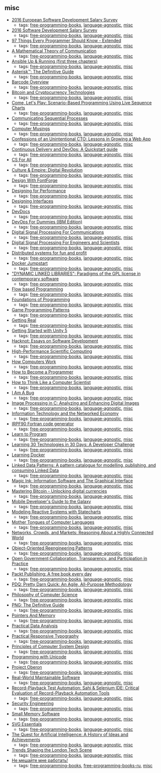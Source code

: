 misc
---
* [2016 European Software Development Salary Survey](http://www.oreilly.com/programming/free/2016-european-software-development-salary-survey.csp)
    * tags: [free-programming-books](../tags/free-programming-books.md), [language-agnostic](../tags/language-agnostic.md), [misc](../tags/misc.md)
* [2016 Software Development Salary Survey](http://www.oreilly.com/programming/free/2016-software-development-salary-survey-report.csp)
    * tags: [free-programming-books](../tags/free-programming-books.md), [language-agnostic](../tags/language-agnostic.md), [misc](../tags/misc.md)
* [97 Things Every Programmer Should Know - Extended](https://leanpub.com/97-Things-Every-Programmer-Should-Know-Extended)
    * tags: [free-programming-books](../tags/free-programming-books.md), [language-agnostic](../tags/language-agnostic.md), [misc](../tags/misc.md)
* [A Mathematical Theory of Communication](https://archive.org/details/bstj27-4-623)
    * tags: [free-programming-books](../tags/free-programming-books.md), [language-agnostic](../tags/language-agnostic.md), [misc](../tags/misc.md)
* [Ansible Up & Running (first three chapters)](https://www.ansible.com/blog/free-ansible-book)
    * tags: [free-programming-books](../tags/free-programming-books.md), [language-agnostic](../tags/language-agnostic.md), [misc](../tags/misc.md)
* [Asterisk™: The Definitive Guide](http://solmu.org/pub/help/Asterisk/3nd_Edition_for_Asterisk_1.8)
    * tags: [free-programming-books](../tags/free-programming-books.md), [language-agnostic](../tags/language-agnostic.md), [misc](../tags/misc.md)
* [Barcode Overview](http://www.tec-it.com/download/PDF/Barcode_Reference_EN.pdf)
    * tags: [free-programming-books](../tags/free-programming-books.md), [language-agnostic](../tags/language-agnostic.md), [misc](../tags/misc.md)
* [Bitcoin and Cryptocurrency Technologies](https://d28rh4a8wq0iu5.cloudfront.net/bitcointech/readings/princeton_bitcoin_book.pdf)
    * tags: [free-programming-books](../tags/free-programming-books.md), [language-agnostic](../tags/language-agnostic.md), [misc](../tags/misc.md)
* [Come, Let's Play: Scenario-Based Programming Using Live Sequence Charts](http://www.wisdom.weizmann.ac.il/~playbook/)
    * tags: [free-programming-books](../tags/free-programming-books.md), [language-agnostic](../tags/language-agnostic.md), [misc](../tags/misc.md)
* [Communicating Sequential Processes](http://www.usingcsp.com/cspbook.pdf)
    * tags: [free-programming-books](../tags/free-programming-books.md), [language-agnostic](../tags/language-agnostic.md), [misc](../tags/misc.md)
* [Computer Musings](http://scpd.stanford.edu/knuth/index.jsp)
    * tags: [free-programming-books](../tags/free-programming-books.md), [language-agnostic](../tags/language-agnostic.md), [misc](../tags/misc.md)
* [Confessions of an Unintentional CTO: Lessons in Growing a Web App](https://www.jackkinsella.ie/books/confessions_of_an_unintentional_cto)
    * tags: [free-programming-books](../tags/free-programming-books.md), [language-agnostic](../tags/language-agnostic.md), [misc](../tags/misc.md)
* [Continuous Delivery and DevOps: A Quickstart guide](https://www.packtpub.com/packt/free-ebook/devops-quickstart)
    * tags: [free-programming-books](../tags/free-programming-books.md), [language-agnostic](../tags/language-agnostic.md), [misc](../tags/misc.md)
* [CS For All](https://www.cs.hmc.edu/csforall/)
    * tags: [free-programming-books](../tags/free-programming-books.md), [language-agnostic](../tags/language-agnostic.md), [misc](../tags/misc.md)
* [Culture \& Empire: Digital Revolution](http://hintjens.com/books)
    * tags: [free-programming-books](../tags/free-programming-books.md), [language-agnostic](../tags/language-agnostic.md), [misc](../tags/misc.md)
* [Design With FontForge](http://designwithfontforge.com/en-US/index.html)
    * tags: [free-programming-books](../tags/free-programming-books.md), [language-agnostic](../tags/language-agnostic.md), [misc](../tags/misc.md)
* [Designing for Performance](http://designingforperformance.com)
    * tags: [free-programming-books](../tags/free-programming-books.md), [language-agnostic](../tags/language-agnostic.md), [misc](../tags/misc.md)
* [Designing Interfaces](http://designinginterfaces.com)
    * tags: [free-programming-books](../tags/free-programming-books.md), [language-agnostic](../tags/language-agnostic.md), [misc](../tags/misc.md)
* [DevDocs](http://devdocs.io)
    * tags: [free-programming-books](../tags/free-programming-books.md), [language-agnostic](../tags/language-agnostic.md), [misc](../tags/misc.md)
* [DevOps For Dummies (IBM Edition)](http://www.ibm.com/ibm/devops/us/en/resources/dummiesbooks/)
    * tags: [free-programming-books](../tags/free-programming-books.md), [language-agnostic](../tags/language-agnostic.md), [misc](../tags/misc.md)
* [Digital Signal Processing For Communications](http://www.sp4comm.org)
    * tags: [free-programming-books](../tags/free-programming-books.md), [language-agnostic](../tags/language-agnostic.md), [misc](../tags/misc.md)
* [Digital Signal Processing For Engineers and Scientists](http://www.dspguide.com)
    * tags: [free-programming-books](../tags/free-programming-books.md), [language-agnostic](../tags/language-agnostic.md), [misc](../tags/misc.md)
* [Distributed systems for fun and profit](http://book.mixu.net/distsys/single-page.html)
    * tags: [free-programming-books](../tags/free-programming-books.md), [language-agnostic](../tags/language-agnostic.md), [misc](../tags/misc.md)
* [Docker Jumpstart](http://odewahn.github.io/docker-jumpstart/)
    * tags: [free-programming-books](../tags/free-programming-books.md), [language-agnostic](../tags/language-agnostic.md), [misc](../tags/misc.md)
* ["DYNAMIC LINKED LIBRARIES": Paradigms of the GPL license in contemporary software](http://www.lulu.com/shop/http://www.lulu.com/shop/luis-enr%C3%ADquez-a/dynamic-linked-libraries-paradigms-of-the-gpl-license-in-contemporary-software/ebook/product-21419788.html)
    * tags: [free-programming-books](../tags/free-programming-books.md), [language-agnostic](../tags/language-agnostic.md), [misc](../tags/misc.md)
* [Flow based Programming](http://jpaulmorrison.com/fbp/)
    * tags: [free-programming-books](../tags/free-programming-books.md), [language-agnostic](../tags/language-agnostic.md), [misc](../tags/misc.md)
* [Foundations of Programming](http://openmymind.net/FoundationsOfProgramming.pdf)
    * tags: [free-programming-books](../tags/free-programming-books.md), [language-agnostic](../tags/language-agnostic.md), [misc](../tags/misc.md)
* [Game Programming Patterns](http://gameprogrammingpatterns.com)
    * tags: [free-programming-books](../tags/free-programming-books.md), [language-agnostic](../tags/language-agnostic.md), [misc](../tags/misc.md)
* [Getting Real](http://gettingreal.37signals.com)
    * tags: [free-programming-books](../tags/free-programming-books.md), [language-agnostic](../tags/language-agnostic.md), [misc](../tags/misc.md)
* [Getting Started with Unity 5](https://www.packtpub.com/packt/free-ebook/getting-started-with-unity)
    * tags: [free-programming-books](../tags/free-programming-books.md), [language-agnostic](../tags/language-agnostic.md), [misc](../tags/misc.md)
* [Hacknot: Essays on Software Development](http://www.lulu.com/shop/ed-johnson/hacknot-essays-on-software-development/ebook/product-17544641.html)
    * tags: [free-programming-books](../tags/free-programming-books.md), [language-agnostic](../tags/language-agnostic.md), [misc](../tags/misc.md)
* [High-Performance Scientific Computing](http://bit.ly/hpc12)
    * tags: [free-programming-books](../tags/free-programming-books.md), [language-agnostic](../tags/language-agnostic.md), [misc](../tags/misc.md)
* [How Computers Work](http://www.fastchip.net/howcomputerswork/p1.html)
    * tags: [free-programming-books](../tags/free-programming-books.md), [language-agnostic](../tags/language-agnostic.md), [misc](../tags/misc.md)
* [How to Become a Programmer](http://softwarebyrob.wpengine.netdna-cdn.com/assets/Software_by_Rob%20_How_to_Become_a%20_Programmer_1.0.pdf)
    * tags: [free-programming-books](../tags/free-programming-books.md), [language-agnostic](../tags/language-agnostic.md), [misc](../tags/misc.md)
* [How to Think Like a Computer Scientist](http://openbookproject.net/thinkcs/)
    * tags: [free-programming-books](../tags/free-programming-books.md), [language-agnostic](../tags/language-agnostic.md), [misc](../tags/misc.md)
* [I Am A Bug](http://www.amibug.com/iamabug/p01.html)
    * tags: [free-programming-books](../tags/free-programming-books.md), [language-agnostic](../tags/language-agnostic.md), [misc](../tags/misc.md)
* [Image Processing in C: Analyzing and Enhancing Digital Images](http://homepages.inf.ed.ac.uk/rbf/BOOKS/PHILLIPS/)
    * tags: [free-programming-books](../tags/free-programming-books.md), [language-agnostic](../tags/language-agnostic.md), [misc](../tags/misc.md)
* [Information Technology and the Networked Economy](http://florida.theorangegrove.org/og/file/49843a6a-9a9d-4bad-b4d4-d053f9cdf73e/1/InfoTechNetworkedEconomy.pdf)
    * tags: [free-programming-books](../tags/free-programming-books.md), [language-agnostic](../tags/language-agnostic.md), [misc](../tags/misc.md)
* [IRPF90 Fortran code generator](https://www.gitbook.com/book/scemama/irpf90/details)
    * tags: [free-programming-books](../tags/free-programming-books.md), [language-agnostic](../tags/language-agnostic.md), [misc](../tags/misc.md)
* [Learn to Program](https://pine.fm/LearnToProgram/)
    * tags: [free-programming-books](../tags/free-programming-books.md), [language-agnostic](../tags/language-agnostic.md), [misc](../tags/misc.md)
* [Learning 30 Technologies in 30 Days: A Developer Challenge](https://blog.openshift.com/learning-30-technologies-in-30-days-a-developer-challenge/)
    * tags: [free-programming-books](../tags/free-programming-books.md), [language-agnostic](../tags/language-agnostic.md), [misc](../tags/misc.md)
* [Learning Docker](https://www.packtpub.com/packt/free-ebook/learning-docker)
    * tags: [free-programming-books](../tags/free-programming-books.md), [language-agnostic](../tags/language-agnostic.md), [misc](../tags/misc.md)
* [Linked Data Patterns: A pattern catalogue for modelling, publishing, and consuming Linked Data](http://patterns.dataincubator.org/book/)
    * tags: [free-programming-books](../tags/free-programming-books.md), [language-agnostic](../tags/language-agnostic.md), [misc](../tags/misc.md)
* [Magic Ink: Information Software and The Graphical Interface](http://worrydream.com/#!/MagicInk)
    * tags: [free-programming-books](../tags/free-programming-books.md), [language-agnostic](../tags/language-agnostic.md), [misc](../tags/misc.md)
* [Mastering Bitcoin - Unlocking digital currencies](https://github.com/bitcoinbook/bitcoinbook)
    * tags: [free-programming-books](../tags/free-programming-books.md), [language-agnostic](../tags/language-agnostic.md), [misc](../tags/misc.md)
* [Mobile Developer's Guide to the Galaxy](https://leanpub.com/mobiledevelopersguide)
    * tags: [free-programming-books](../tags/free-programming-books.md), [language-agnostic](../tags/language-agnostic.md), [misc](../tags/misc.md)
* [Modeling Reactive Systems with Statecharts](http://www.wisdom.weizmann.ac.il/~harel/reactive_systems.html)
    * tags: [free-programming-books](../tags/free-programming-books.md), [language-agnostic](../tags/language-agnostic.md), [misc](../tags/misc.md)
* [Mother Tongues of Computer Languages](http://www.digibarn.com/collections/posters/tongues/)
    * tags: [free-programming-books](../tags/free-programming-books.md), [language-agnostic](../tags/language-agnostic.md), [misc](../tags/misc.md)
* [Networks, Crowds, and Markets: Reasoning About a Highly Connected World](http://www.cs.cornell.edu/home/kleinber/networks-book/)
    * tags: [free-programming-books](../tags/free-programming-books.md), [language-agnostic](../tags/language-agnostic.md), [misc](../tags/misc.md)
* [Object-Oriented Reengineering Patterns](http://win.ua.ac.be/~sdemey/)
    * tags: [free-programming-books](../tags/free-programming-books.md), [language-agnostic](../tags/language-agnostic.md), [misc](../tags/misc.md)
* [Open Government;Collaboration, Transparency, and Participation in Practice](https://github.com/oreillymedia/open_government)
    * tags: [free-programming-books](../tags/free-programming-books.md), [language-agnostic](../tags/language-agnostic.md), [misc](../tags/misc.md)
* [Packt Publishing: A free book every day](https://www.packtpub.com/packt/offers/free-learning)
    * tags: [free-programming-books](../tags/free-programming-books.md), [language-agnostic](../tags/language-agnostic.md), [misc](../tags/misc.md)
* [PDQ: Pretty Darn Quick: An Agile, All-Purpose Methodology](https://leanpub.com/PDQ)
    * tags: [free-programming-books](../tags/free-programming-books.md), [language-agnostic](../tags/language-agnostic.md), [misc](../tags/misc.md)
* [Philosophy of Computer Science](http://www.cse.buffalo.edu/~rapaport/Papers/phics.pdf)
    * tags: [free-programming-books](../tags/free-programming-books.md), [language-agnostic](../tags/language-agnostic.md), [misc](../tags/misc.md)
* [PNG: The Definitive Guide](http://www.libpng.org/pub/png/book/)
    * tags: [free-programming-books](../tags/free-programming-books.md), [language-agnostic](../tags/language-agnostic.md), [misc](../tags/misc.md)
* [Pointers And Memory](http://cslibrary.stanford.edu/102/PointersAndMemory.pdf)
    * tags: [free-programming-books](../tags/free-programming-books.md), [language-agnostic](../tags/language-agnostic.md), [misc](../tags/misc.md)
* [Practical Data Analysis](https://www.packtpub.com/packt/free-ebook/practical-data-analysis)
    * tags: [free-programming-books](../tags/free-programming-books.md), [language-agnostic](../tags/language-agnostic.md), [misc](../tags/misc.md)
* [Practical Responsive Typography](https://www.packtpub.com/packt/free-ebook/practical-responsive-typography)
    * tags: [free-programming-books](../tags/free-programming-books.md), [language-agnostic](../tags/language-agnostic.md), [misc](../tags/misc.md)
* [Principles of Computer System Design ](http://ocw.mit.edu/resources/res-6-004-principles-of-computer-system-design-an-introduction-spring-2009/online-textbook/part_ii_open_5_0.pdf)
    * tags: [free-programming-books](../tags/free-programming-books.md), [language-agnostic](../tags/language-agnostic.md), [misc](../tags/misc.md)
* [Programming with Unicode](http://unicodebook.readthedocs.org)
    * tags: [free-programming-books](../tags/free-programming-books.md), [language-agnostic](../tags/language-agnostic.md), [misc](../tags/misc.md)
* [Project Oberon](http://www.ethoberon.ethz.ch)
    * tags: [free-programming-books](../tags/free-programming-books.md), [language-agnostic](../tags/language-agnostic.md), [misc](../tags/misc.md)
* [Real-World Maintainable Software](http://www.oreilly.com/programming/free/real-world-maintainable-software.csp)
    * tags: [free-programming-books](../tags/free-programming-books.md), [language-agnostic](../tags/language-agnostic.md), [misc](../tags/misc.md)
* [Record-Playback Test Automation: Sahi & Selenium IDE: Critical Evaluation of Record-Playback Automation Tools](https://leanpub.com/manualToAutomatedWithSeleniumIDEAndSahi)
    * tags: [free-programming-books](../tags/free-programming-books.md), [language-agnostic](../tags/language-agnostic.md), [misc](../tags/misc.md)
* [Security Engineering](http://www.cl.cam.ac.uk/~rja14/book.html)
    * tags: [free-programming-books](../tags/free-programming-books.md), [language-agnostic](../tags/language-agnostic.md), [misc](../tags/misc.md)
* [Small Memory Software](http://www.smallmemory.com/book.html)
    * tags: [free-programming-books](../tags/free-programming-books.md), [language-agnostic](../tags/language-agnostic.md), [misc](../tags/misc.md)
* [SVG Essentials](http://commons.oreilly.com/wiki/index.php/SVG_Essentials)
    * tags: [free-programming-books](../tags/free-programming-books.md), [language-agnostic](../tags/language-agnostic.md), [misc](../tags/misc.md)
* [The Quest for Artificial Intelligence: A History of Ideas and Achievements](http://ai.stanford.edu/~nilsson/QAI/qai.pdf)
    * tags: [free-programming-books](../tags/free-programming-books.md), [language-agnostic](../tags/language-agnostic.md), [misc](../tags/misc.md)
* [Trends Shaping the London Tech Scene](http://www.oreilly.com/programming/free/trends-shaping-the-london-tech-scene.csp)
    * tags: [free-programming-books](../tags/free-programming-books.md), [language-agnostic](../tags/language-agnostic.md), [misc](../tags/misc.md)
* [Не мешайте мне работать!](http://motivateme.ru/book/)
    * tags: [free-programming-books](../tags/free-programming-books.md), [free-programming-books-ru](../tags/free-programming-books-ru.md), [misc](../tags/misc.md)
